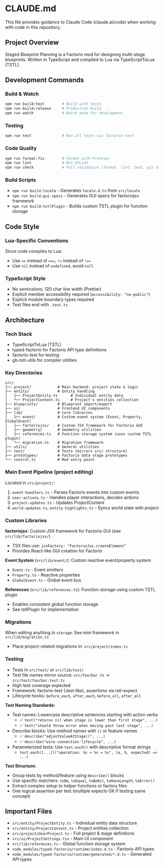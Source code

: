# CLAUDE.md

This file provides guidance to Claude Code (claude.ai/code) when working with code in this repository.

## Project Overview

Staged Blueprint Planning is a Factorio mod for designing multi-stage blueprints. Written in TypeScript and compiled to Lua via TypeScriptToLua (TSTL).

## Development Commands

### Build & Watch
```bash
npm run build:test        # Build with tests
npm run build:release     # Production build
npm run watch             # Watch mode for development
```

### Testing
```bash
npm run test              # Run all tests via factorio-test
```

### Code Quality
```bash
npm run format:fix        # Format with Prettier
npm run lint              # Run ESLint
npm run check             # Full validation (format, lint, test, git tree clean)
```

### Build Scripts
- `npm run build:locale` - Generates `locale.d.ts` from `src/locale`
- `npm run build:gui-specs` - Generates GUI specs for factoriojsx framework
- `npm run build:tstlPlugin` - Builds custom TSTL plugin for function storage

## Code Style

### Lua-Specific Conventions
Since code compiles to Lua:
- Use `==` instead of `===`, `!=` instead of `!==`
- Use `nil` instead of `undefined`, avoid `null`

### TypeScript Style
- No semicolons, 120 char line width (Prettier)
- Explicit member accessibility required (`accessibility: "no-public"`)
- Explicit module boundary types required
- Test files end with `.test.ts`

## Architecture

### Tech Stack
- TypeScriptToLua (TSTL)
- typed-factorio for Factorio API type definitions
- factorio-test for testing
- gb-tstl-utils for compiler utilities

### Key Directories
```
src/
├── project/            # Main backend: project state & logic
├── entity/             # Entity handling
│   ├── ProjectEntity.ts      # Individual entity data
│   └── ProjectContent.ts     # Project's entities collection
├── blueprints/         # Blueprint import/export
├── ui/                 # Frontend UI components
├── lib/                # Core libraries
│   ├── event/          # Custom event system (Event, Property, GlobalEvent)
│   ├── factoriojsx/    # Custom JSX framework for Factorio GUI
│   ├── geometry/       # Geometry utilities
│   ├── references.ts   # Function storage system (uses custom TSTL plugin)
│   └── migration.ts    # Migration framework
├── utils/              # General utilities
├── test/               # Tests (mirrors src/ structure)
├── prototypes/         # Factorio data stage prototypes
└── control.ts          # Mod entry point
```

### Main Event Pipeline (project editing)
Located in `src/project/`:
1. `event-handlers.ts` - Parses Factorio events into custom events
2. `user-actions.ts` - Handles player interactions, decides actions
3. `project-updates.ts` - Updates ProjectContent
4. `world-updates.ts`, `entity-highlights.ts` - Syncs world state with project

### Custom Libraries

**factoriojsx**: Custom JSX framework for Factorio GUI (see `src/lib/factoriojsx/`)
- TSX files use: `jsxFactory: "FactorioJsx.createElement"`
- Provides React-like GUI creation for Factorio

**Event System** (`src/lib/event/`): Custom reactive event/property system
- `Event.ts` - Event emitters
- `Property.ts` - Reactive properties
- `GlobalEvent.ts` - Global event bus

**References** (`src/lib/references.ts`): Function storage using custom TSTL plugin
- Enables consistent global function storage
- See tstlPlugin for implementation

### Migrations
When editing anything in `storage`:
See mini framework in `src/lib/migration.ts`
- Place project-related migrations in: `src/project/index.ts`

### Testing
- Tests in `src/test/` or `src/lib/test/`
- Test file names mirror source: `src/foo/bar.ts` → `src/test/foo/bar.test.ts`
- High test coverage expected
- Framework: factorio-test (Jest-like), assertions via tstl-expect
- Lifecycle hooks: `before_each`, `after_each`, `before_all`, `after_all`

**Test Naming Standards:**
- Test names: Lowercase descriptive sentences starting with action verbs
  - ✅ `test("returns nil when stage is lower than first stage", ...)`
  - ✅ `test("should throw error when moving past last stage", ...)`
- Describe blocks: Use method names with `()` or feature names
  - ✅ `describe("adjustValueAtStage()", ...)`
  - ✅ `describe("wire connection lifecycle", ...)`
- Parameterized tests: Use `test.each()` with descriptive format strings
  - `test.each([...])("operation: %s + %s = %s", (a, b, expected) => ...)`

**Test Structure:**
- Group tests by method/feature using `describe()` blocks
- Use specific matchers: `toBe`, `toEqual`, `toBeNil`, `toHaveLength`, `toError()`
- Extract complex setup to helper functions or factory files
- One logical assertion per test (multiple expects OK if testing same concept)

## Important Files

- `src/entity/ProjectEntity.ts` - Individual entity data structure
- `src/entity/ProjectContent.ts` - Project entities collection
- `src/project/UserProject.ts` - Full project & stage definitions
- `src/ui/ProjectSettings.tsx` - Main UI component
- `src/lib/references.ts` - Global function storage system
- `node_modules/typed-factorio/runtime/index.d.ts` - Factorio API types
- `node_modules/typed-factorio/runtime/generated/*.d.ts` - Generated API types
